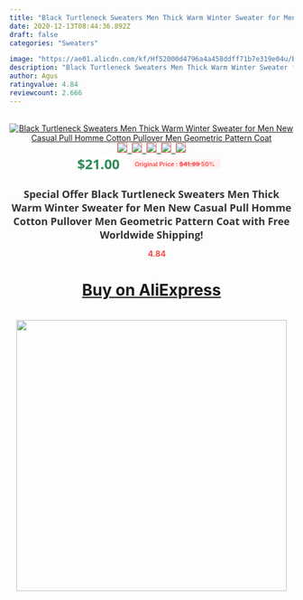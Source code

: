 ```yaml
---
title: "Black Turtleneck Sweaters Men Thick Warm Winter Sweater for Men New Casual Pull Homme Cotton Pullover Men Geometric Pattern Coat"
date: 2020-12-13T08:44:36.892Z
draft: false
categories: "Sweaters"

image: "https://ae01.alicdn.com/kf/Hf52000d4796a4a458ddff71b7e319e04u/Black-Turtleneck-Sweaters-Men-Thick-Warm-Winter-Sweater-for-Men-New-Casual-Pull-Homme-Cotton-Pullover.jpg"
description: "Black Turtleneck Sweaters Men Thick Warm Winter Sweater for Men New Casual Pull Homme Cotton Pullover Men Geometric Pattern Coat"
author: Agus
ratingvalue: 4.84
reviewcount: 2.666
---
```

<br>
<div style="text-align: center;">
<a href="https://s.click.aliexpress.com/e/_AcblN3" target="_blank" rel="nofollow noopener noreferrer"><img alt="Black Turtleneck Sweaters Men Thick Warm Winter Sweater for Men New Casual Pull Homme Cotton Pullover Men Geometric Pattern Coat" class="magnifier-image" src="https://ae01.alicdn.com/kf/Hf52000d4796a4a458ddff71b7e319e04u/Black-Turtleneck-Sweaters-Men-Thick-Warm-Winter-Sweater-for-Men-New-Casual-Pull-Homme-Cotton-Pullover.jpg_640x640.jpg">
<br>
<img style="border:1px solid salmon" src="https://ae01.alicdn.com/kf/Hf52000d4796a4a458ddff71b7e319e04u/Black-Turtleneck-Sweaters-Men-Thick-Warm-Winter-Sweater-for-Men-New-Casual-Pull-Homme-Cotton-Pullover.jpg_120x120.jpg">&nbsp;&nbsp;<img style="border:1px solid salmon" src="https://ae01.alicdn.com/kf/H64165f7ac7cb429ea2666412dd9491202/Black-Turtleneck-Sweaters-Men-Thick-Warm-Winter-Sweater-for-Men-New-Casual-Pull-Homme-Cotton-Pullover.jpg_120x120.jpg">&nbsp;&nbsp;<img style="border:1px solid salmon" src="https://ae01.alicdn.com/kf/Hb067b0fa35f74a57ae340fdb887c6cdfm/Black-Turtleneck-Sweaters-Men-Thick-Warm-Winter-Sweater-for-Men-New-Casual-Pull-Homme-Cotton-Pullover.jpg_120x120.jpg">&nbsp;&nbsp;<img style="border:1px solid salmon" src="https://ae01.alicdn.com/kf/Hb73f475bc7ab4f609cc480c69770f8d2u/Black-Turtleneck-Sweaters-Men-Thick-Warm-Winter-Sweater-for-Men-New-Casual-Pull-Homme-Cotton-Pullover.jpg_120x120.jpg">&nbsp;&nbsp;<img style="border:1px solid salmon" src="https://ae01.alicdn.com/kf/H7144901aa21148bfbb52c527a3b18f848/Black-Turtleneck-Sweaters-Men-Thick-Warm-Winter-Sweater-for-Men-New-Casual-Pull-Homme-Cotton-Pullover.jpg_120x120.jpg"></a></div><br0>
<div style="text-align: center;"><span style="background-color: white; border: 0px; box-sizing: border-box; color: seagreen; display: inline-block; font-family: &quot;open sans&quot; , &quot;arial&quot; , &quot;helvetica&quot; , sans-serif , &quot;heiti&quot;; font-size: 24px; font-stretch: inherit; font-weight: 700; line-height: inherit; margin: 0px 10px 0px 0px; padding: 0px; vertical-align: middle;">$21.00 </span>
<span style="background: rgb(255 , 241 , 241); border-radius: 3px; border: 0px; box-sizing: border-box; color: #ff4747; display: inline-block; font-family: inherit; font-size: 12px; font-stretch: inherit; font-style: inherit; font-variant: inherit; font-weight: 600; line-height: inherit; margin: 0px; padding: 2px 5px; transform: scale(0.9); vertical-align: middle;">Original Price : <b style="text-decoration: line-through;">$41.99 </b> 50%&nbsp;&nbsp;</span></div>
<h1 style="color: #333333; display: inline-block; font-family: &quot;open sans&quot; , &quot;arial&quot; , &quot;helvetica&quot; , sans-serif , &quot;heiti&quot;; font-size: 18px; font-stretch: inherit; font-weight: 700; text-align: center;">Special Offer Black Turtleneck Sweaters Men Thick Warm Winter Sweater for Men New Casual Pull Homme Cotton Pullover Men Geometric Pattern Coat with Free Worldwide Shipping!</h1>
<div style="color: #ff4747; text-align: center;">
<img src="https://4.bp.blogspot.com/-M0ZcTcb-5uY/XleCXlxnR4I/AAAAAAAAAEc/OrjgMkXV1oMQFaCRZj5HQwOCBcu3w1FegCPcBGAYYCw/s1600/star.png" style="height: 15px;">&nbsp;<b>4.84</b></div>
<div class="button_cont" align="center"><a class="buynow_a" href="https://s.click.aliexpress.com/e/_AcblN3" target="_blank" rel="nofollow noopener noreferrer"><H1>Buy on AliExpress</H1></a></div><br>
<div class="separator" style="clear: both; text-align: center;">
<img src="https://lh3.googleusercontent.com/-pTy5HemUv9M/XlePHvY0dAI/AAAAAAAAAE4/0nX5iRUoIWY8eMW9Dpxeirr157OZliDIgCLcBGAsYHQ/s1600/badge.gif" width="480">
</div>
